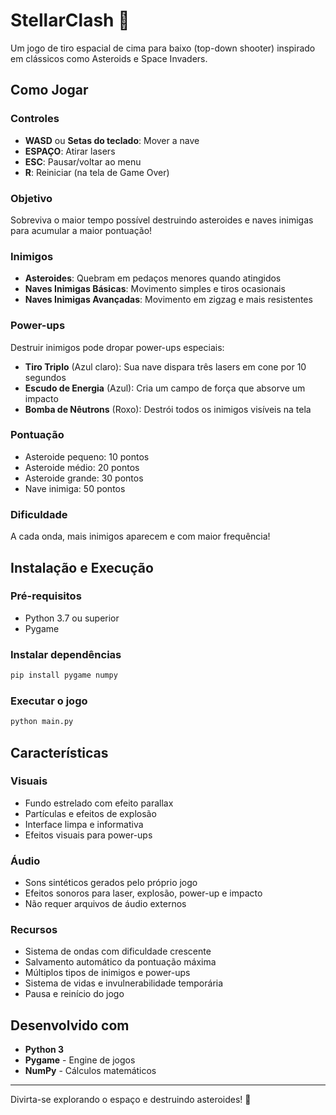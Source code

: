 # StellarClash 🚀

Um jogo de tiro espacial de cima para baixo (top-down shooter) inspirado em clássicos como Asteroids e Space Invaders.

## Como Jogar

### Controles

- **WASD** ou **Setas do teclado**: Mover a nave
- **ESPAÇO**: Atirar lasers
- **ESC**: Pausar/voltar ao menu
- **R**: Reiniciar (na tela de Game Over)

### Objetivo

Sobreviva o maior tempo possível destruindo asteroides e naves inimigas para acumular a maior pontuação!

### Inimigos

- **Asteroides**: Quebram em pedaços menores quando atingidos
- **Naves Inimigas Básicas**: Movimento simples e tiros ocasionais
- **Naves Inimigas Avançadas**: Movimento em zigzag e mais resistentes

### Power-ups

Destruir inimigos pode dropar power-ups especiais:

- **Tiro Triplo** (Azul claro): Sua nave dispara três lasers em cone por 10 segundos
- **Escudo de Energia** (Azul): Cria um campo de força que absorve um impacto
- **Bomba de Nêutrons** (Roxo): Destrói todos os inimigos visíveis na tela

### Pontuação

- Asteroide pequeno: 10 pontos
- Asteroide médio: 20 pontos
- Asteroide grande: 30 pontos
- Nave inimiga: 50 pontos

### Dificuldade

A cada onda, mais inimigos aparecem e com maior frequência!

## Instalação e Execução

### Pré-requisitos

- Python 3.7 ou superior
- Pygame

### Instalar dependências

```bash
pip install pygame numpy
```

### Executar o jogo

```bash
python main.py
```

## Características

### Visuais

- Fundo estrelado com efeito parallax
- Partículas e efeitos de explosão
- Interface limpa e informativa
- Efeitos visuais para power-ups

### Áudio

- Sons sintéticos gerados pelo próprio jogo
- Efeitos sonoros para laser, explosão, power-up e impacto
- Não requer arquivos de áudio externos

### Recursos

- Sistema de ondas com dificuldade crescente
- Salvamento automático da pontuação máxima
- Múltiplos tipos de inimigos e power-ups
- Sistema de vidas e invulnerabilidade temporária
- Pausa e reinício do jogo

## Desenvolvido com

- **Python 3**
- **Pygame** - Engine de jogos
- **NumPy** - Cálculos matemáticos

---

Divirta-se explorando o espaço e destruindo asteroides! 🌟
